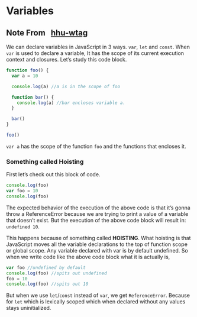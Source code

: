 # Variables

## Note From &nbsp; [hhu-wtag](https://github.com/hhu-wtag)

We can declare variables in JavaScript in 3 ways. `var`, `let` and `const`.
When `var` is used to declare a variable,
It has the scope of its current execution context and closures. Let’s study this code block.

```js
function foo() {
  var a = 10

  console.log(a) //a is in the scope of foo

  function bar() {
    console.log(a) //bar encloses variable a.
  }

  bar()
}

foo()
```

`var a` has the scope of the function `foo` and the functions that encloses it.

### Something called Hoisting

First let’s check out this block of code.

```js
console.log(foo)
var foo = 10
console.log(foo)
```

The expected behavior of the execution of the above code is that it’s gonna throw a ReferenceError because we are trying to print a value of a variable that doesn’t exist.
But the execution of the above code block will result in: `undefined 10`.

This happens because of something called **HOISTING**. What hoisting is that JavaScript moves all the variable declarations to the top of function scope or global scope. Any variable declared with var is by default undefined. So when we write code like the above code block what it is actually is,

```js
var foo //undefined by default
console.log(foo) //spits out undefined
foo = 10
console.log(foo) //spits out 10
```

But when we use `let`/`const` instead of `var`, we get `ReferenceError`. Because for `let` which is lexically scoped which when declared without any values stays uninitialized.
